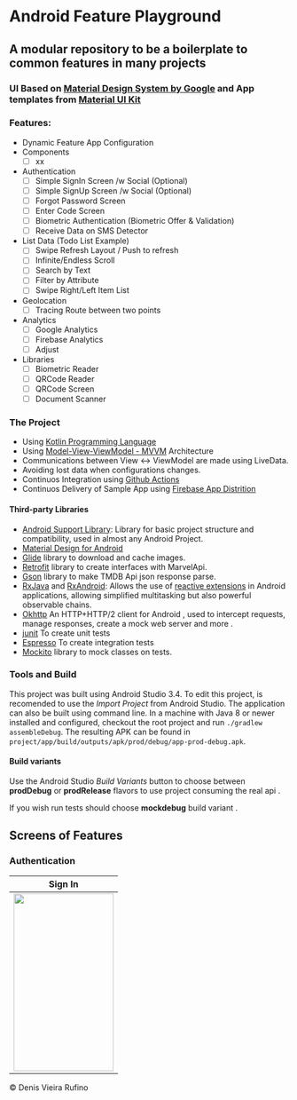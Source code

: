 # Android Feature Playground
## A modular repository to be a boilerplate to common features in many projects

### UI Based on [Material Design System by Google](https://material.io/) and App templates from [Material UI Kit](https://materialdesignkit.com/templates/)

### Features:
- Dynamic Feature App Configuration
- Components
  - [ ] xx
- Authentication
  - [ ] Simple SignIn Screen /w Social (Optional)
  - [ ] Simple SignUp Screen /w Social (Optional)
  - [ ] Forgot Password Screen
  - [ ] Enter Code Screen
  - [ ] Biometric Authentication (Biometric Offer & Validation)
  - [ ] Receive Data on SMS Detector
- List Data (Todo List Example)
  - [ ] Swipe Refresh Layout / Push to refresh 
  - [ ] Infinite/Endless Scroll
  - [ ] Search by Text
  - [ ] Filter by Attribute
  - [ ] Swipe Right/Left Item List 
- Geolocation
  - [ ] Tracing Route between two points
- Analytics
  - [ ] Google Analytics
  - [ ] Firebase Analytics
  - [ ] Adjust
- Libraries
  - [ ] Biometric Reader
  - [ ] QRCode Reader
  - [ ] QRCode Screen
  - [ ] Document Scanner

### The Project 

- Using [Kotlin Programming Language](https://kotlinlang.org/)
- Using [Model-View-ViewModel - MVVM](https://www.toptal.com/android/android-apps-mvvm-with-clean-architecture) Architecture 
- Communications between View <-> ViewModel are made using LiveData.
- Avoiding lost data when configurations changes. 
- Continuos Integration using [Github Actions](https://github.com/features/actions)
- Continuos Delivery of Sample App using [Firebase App Distrition](https://firebase.google.com/docs/app-distribution)

#### Third-party Libraries
- [Android Support Library](https://developer.android.com/topic/libraries/support-library/index.html): Library for basic project structure and compatibility, used in almost any Android Project.
- [Material Design for Android](https://developer.android.com/guide/topics/ui/look-and-feel?hl=pt-BR)
- [Glide](https://github.com/bumptech/glide) library to download and cache images.
- [Retrofit](https://square.github.io/retrofit/) library to create interfaces with MarvelApi.
- [Gson](https://github.com/google/gson) library to make TMDB Api json response parse.
- [RxJava](https://github.com/ReactiveX/RxJava) and [RxAndroid](https://github.com/ReactiveX/RxAndroid): Allows the use of [reactive extensions](http://reactivex.io/) in Android applications, allowing simplified multitasking but also powerful observable chains.
- [Okhttp](https://github.com/square/okhttp) An HTTP+HTTP/2 client for Android , used to intercept requests, manage responses, create a mock web server and more .
- [junit](https://junit.org/junit5/) To create unit tests 
- [Espresso](https://developer.android.com/training/testing/espresso) To create integration tests  
- [Mockito](https://github.com/mockito/mockito) library to mock classes on tests.

### Tools and Build

This project was built using Android Studio 3.4. To edit this project, is recomended to use the *Import Project* from Android Studio.
The application can also be built using command line. In a machine with Java 8 or newer installed and configured, checkout the root project and run `./gradlew assembleDebug`. The resulting APK can be found in `project/app/build/outputs/apk/prod/debug/app-prod-debug.apk`.

#### Build variants
Use the Android Studio *Build Variants* button to choose between **prodDebug** or **prodRelease** flavors to use project consuming the real api .

If you wish run tests should choose **mockdebug** build variant . 


## Screens of Features

### Authentication

 Sign In                   |                 
:-------------------------:|
<img src="gifs/listing_movies.gif" width="180" height="320">  |




© Denis Vieira Rufino
